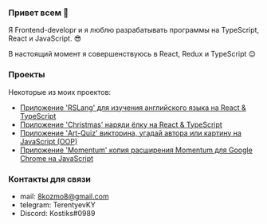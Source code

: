 ### Привет всем 👋

Я Frontend-developr и я люблю разрабатывать программы на TypeScript, React и JavaScript. 😎

В настоящий момент я совершенствуюсь в React, Redux и TypeScript 😌

### Проекты

Некоторые из моих проектов:

- [Приложение 'RSLang' для изучения английского языка на React & TypeScript](https://rolling-scopes-school.github.io/constantinetu-JSFE2021Q3/rslang/)
- [Приложение 'Christmas' наряди ёлку на React & TypeScript](https://rolling-scopes-school.github.io/constantinetu-JSFE2021Q3/christmas-task-part2/#%D0%B4%D0%BE%D0%BC%D0%B0%D1%88%D0%BD%D1%8F%D1%8F)
- [Приложение 'Art-Quiz' викторина, угадай автора или картину на JavaScript (OOP)](https://rolling-scopes-school.github.io/constantinetu-JSFE2021Q3/art-quiz/)
- [Приложение 'Momentum' копия расширения Momentum для Google Chrome на JavaScript](https://rolling-scopes-school.github.io/constantinetu-JSFE2021Q3/momentum/)

### Контакты для связи

- mail: 8kozmo8@gmail.com
- telegram: TerentyevKY
- Discord: Kostiks#0989
